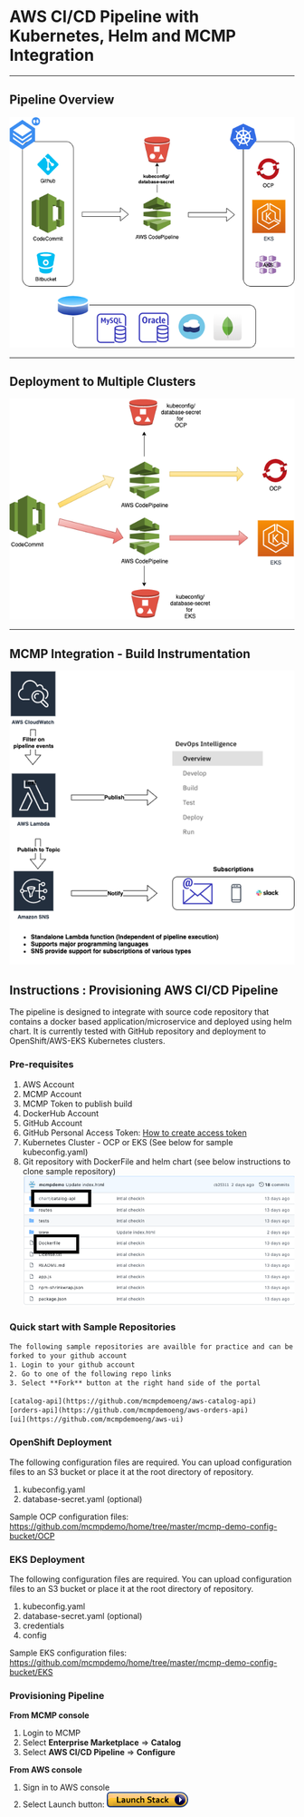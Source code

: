 # AWS CI/CD Pipeline with Kubernetes, Helm and MCMP Integration

---
## Pipeline Overview 
![CFN AWS Pipeline](aws-overview.png)

---
## Deployment to Multiple Clusters
![CFN AWS Pipeline](aws-multiple-clusters.png)

---
## MCMP Integration - Build Instrumentation
![CFN AWS Pipeline](aws-pipeline-mcmp-integration.png)

## Instructions : Provisioning AWS CI/CD Pipeline
   The pipeline is designed to integrate with source code repository that contains a docker based application/microservice and deployed using helm chart.
   It is currently tested with GitHub repository and deployment to OpenShift/AWS-EKS Kubernetes clusters.
   ### Pre-requisites
   1. AWS Account
   2. MCMP Account
   3. MCMP Token to publish build 
   4. DockerHub Account
   5. GitHub Account
   6. GitHub Personal Access Token: [How to create access token](https://docs.github.com/en/github/authenticating-to-github/creating-a-personal-access-token) 
   7. Kubernetes Cluster - OCP or EKS  (See below for sample kubeconfig.yaml) 
   8. Git repository with DockerFile and helm chart (see below instructions to clone sample repository)
        ![GitHub Repo](github-repo.png)
        
  ### Quick start with Sample Repositories
    The following sample repositories are availble for practice and can be forked to your github account
    1. Login to your github account
    2. Go to one of the following repo links
    3. Select **Fork** button at the right hand side of the portal 
    
    [catalog-api](https://github.com/mcmpdemoeng/aws-catalog-api)
    [orders-api](https://github.com/mcmpdemoeng/aws-orders-api)
    [ui](https://github.com/mcmpdemoeng/aws-ui)
    
      
  ### OpenShift Deployment 
   The following configuration files are required. You can upload configuration files to an S3 bucket or place it at the root directory of repository.
   1. kubeconfig.yaml
   2. database-secret.yaml (optional)
   
   Sample OCP configuration files: <https://github.com/mcmpdemo/home/tree/master/mcmp-demo-config-bucket/OCP>
   
   
  ### EKS Deployment
  The following configuration files are required. You can upload configuration files to an S3 bucket or place it at the root directory of repository.
   
   1. kubeconfig.yaml
   2. database-secret.yaml (optional)
   3. credentials
   4. config
   
   Sample EKS configuration files: <https://github.com/mcmpdemo/home/tree/master/mcmp-demo-config-bucket/EKS>
   
  ### Provisioning Pipeline
  
   **From MCMP console**
   1. Login to MCMP
   2. Select **Enterprise Marketplace** => **Catalog**
   3. Select **AWS CI/CD Pipeline** => **Configure**
   
   **From AWS console** <br>
   1. Sign in to AWS console 
   2. Select Launch button:
   <a href="https://console.aws.amazon.com/cloudformation/home?#/stacks/new?&templateURL=https://mcmp-demo-template-bucket.s3.us-east-2.amazonaws.com/mcmp-pipeline-cloudformation-github.yaml" rel="nofollow"><img src="cloudformation-launch-stack.png" alt="deploy to aws" style="max-width:100%;"></a>
   
   

